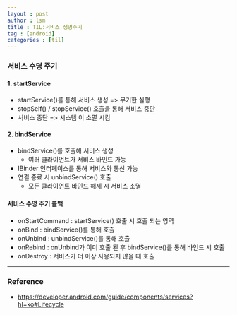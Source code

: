 ```yaml
---
layout : post
author : lsm
title : TIL:서비스 생명주기
tag : [android]
categories : [til]
---
```




### 서비스 수명 주기

#### 1. startService

- startService()를 통해 서비스 생성 => 무기한 실행
- stopSelf() / stopService() 호출을 통해 서비스 중단
- 서비스 중단 => 시스템 이 소멸 시킴



#### 2. bindService

- bindService()를 호출해 서비스 생성
  - 여러 클라이언트가 서비스 바인드 가능
- IBinder 인터페이스를 통해 서비스와 통신 가능
- 연결 종료 시 unbindService() 호출
  - 모든 클라이언트 바인드 해제 시 서비스 소멸



#### 서비스 수명 주기 콜백

- onStartCommand : startService() 호출 시 호출 되는 영역
- onBind : bindService()를 통해 호출 
- onUnbind : unbindService()를 통해 호출
- onRebind : onUnbind가 이미 호출 된 후 bindService()를 통해 바인드 시 호출
- onDestroy : 서비스가 더 이상 사용되지 않을 때 호출



---

### Reference

- https://developer.android.com/guide/components/services?hl=ko#Lifecycle